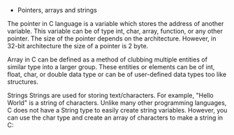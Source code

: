  - Pointers, arrays and strings

The pointer in C language is a variable which stores the address of another variable. This variable can be of type int, char, array, function, or any other pointer. The size of the pointer depends on the architecture. However, in 32-bit architecture the size of a pointer is 2 byte.

Array in C can be defined as a method of clubbing multiple entities of similar type into a larger group. These entities or elements can be of int, float, char, or double data type or can be of user-defined data types too like structures.

Strings
Strings are used for storing text/characters.
For example, "Hello World" is a string of characters.
Unlike many other programming languages, C does not have a String type to easily create string variables. However, you can use the char type and create an array of characters to make a string in C:
